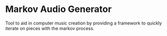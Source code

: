 # Markov Audio Generator

Tool to aid in computer music creation by providing a framework to quickly iterate on pieces with the markov process.
